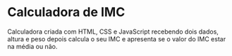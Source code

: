 # Calculadora de IMC
Calculadora criada com HTML, CSS e JavaScript recebendo dois dados, altura e peso depois calcula o seu IMC e apresenta se o valor do IMC estar na média ou não.
